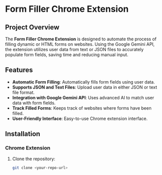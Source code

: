 # Form Filler Chrome Extension

## Project Overview

The **Form Filler Chrome Extension** is designed to automate the process of filling dynamic or HTML forms on websites. Using the Google Gemini API, the extension utilizes user data from text or JSON files to accurately populate form fields, saving time and reducing manual input.

## Features

- **Automatic Form Filling**: Automatically fills form fields using user data.
- **Supports JSON and Text Files**: Upload user data in either JSON or text file format.
- **Integration with Google Gemini API**: Uses advanced AI to match user data with form fields.
- **Track Filled Forms**: Keeps track of websites where forms have been filled.
- **User-Friendly Interface**: Easy-to-use Chrome extension interface.

## Installation

### Chrome Extension

1. Clone the repository:
   ```bash
   git clone <your-repo-url>
